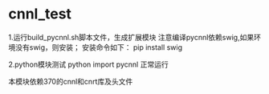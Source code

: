 # cnnl_test
1.运行build_pycnnl.sh脚本文件，生成扩展模块
注意编译pycnnl依赖swig,如果环境没有swig，则安装；
安装命令如下：
pip install swig

2.python模块测试
python 
import pycnnl
正常运行

本模块依赖370的cnnl和cnrt库及头文件

